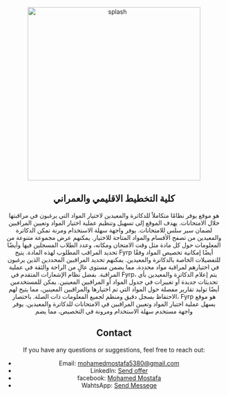 <div align="center">
  <img src="https://github.com/mohamed352/Fyrp/assets/48868363/f25fb31d-fdee-4fc7-a378-6e685064a6e6" alt="splash" width="400">


## كلية التخطيط الاقليمي والعمراني
 هو موقع يوفر نظامًا متكاملاً للدكاترة والمعيدين لاختيار المواد التي يرغبون في مراقبتها خلال الامتحانات. يهدف الموقع إلى تسهيل وتنظيم عملية اختيار المواد وتعيين المراقبين لضمان سير سلس للامتحانات.
يوفر واجهة سهلة الاستخدام ومرنة تمكن الدكاترة والمعيدين من تصفح الأقسام والمواد المتاحة للاختيار. يمكنهم عرض مجموعة متنوعة من المعلومات حول كل مادة مثل وقت الامتحان ومكانه، وعدد الطلاب المسجلين فيها وأيضًا تحديد المراقب المطلوب لهذه المادة.
يتيح Fyrp أيضًا إمكانية تخصيص المواد وفقًا للتفضيلات الخاصة بالدكاترة والمعيدين. يمكنهم تحديد المراقبين المحددين الذين يرغبون في اختيارهم لمراقبة مواد محددة، مما يضمن مستوى عالٍ من الراحة والثقة في عملية المراقبة.
بفضل نظام الإشعارات المتقدم في Fyrp، يتم إعلام الدكاترة والمعيدين بأي تحديثات جديدة أو تغييرات في جدول المواد أو المراقبين المعينين. يمكن للمستخدمين أيضًا توليد تقارير مفصلة حول المواد التي تم اختيارها والمراقبين المعينين، مما يتيح لهم الاحتفاظ بسجل دقيق ومنظم لجميع المعلومات ذات الصلة.
باختصار، Fyrp هو موقع يسهل عملية اختيار المواد وتعيين المراقبين في الامتحانات للدكاترة والمعيدين. يوفر واجهة مستخدم سهلة الاستخدام ومرونة في التخصيص، مما يضم
## Contact 
  
 If you have any questions or suggestions, feel free to reach out: 
  
  
 - Email: [mohamedmostafa5380@gmail.com](mailto:mohamedmostafa5380@gmail.com) 
 - LinkedIn: [Send offer](https://www.linkedin.com/in/mohamed-mostafa-a88328190) 
 - facebook: [Mohamed Mostafa](https://www.facebook.com/profile.php?id=100022707412139&mibextid=ZbWKwL)
 - WahtsApp: [Send Messege](https://wa.me/01551022078/?text=Hello)
